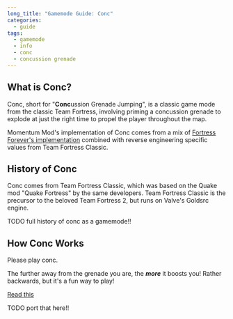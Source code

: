 ```yaml
---
long_title: "Gamemode Guide: Conc"
categories:
  - guide
tags:
  - gamemode
  - info
  - conc
  - concussion grenade
---
```


## What is Conc?

Conc, short for "**Conc**ussion Grenade Jumping", is a classic game mode from the classic Team Fortress, involving priming a concussion grenade to explode at just the right time to propel the player throughout the map.

Momentum Mod's implementation of Conc comes from a mix of [Fortress Forever's implementation](https://github.com/fortressforever/fortressforever) combined with reverse engineering specific values from Team Fortress Classic.

## History of Conc

Conc comes from Team Fortress Classic, which was based on the Quake mod "Quake Fortress" by the same developers. Team Fortress Classic is the precursor to the beloved Team Fortress 2, but runs on Valve's Goldsrc engine.

TODO full history of conc as a gamemode!!

## How Conc Works

Please play conc.

The further away from the grenade you are, the **_more_** it boosts you! Rather backwards, but it's a fun way to play!

[Read this](https://docs.google.com/document/d/1CiUvsjXYiiFcklAT1QjUkTE33FsoQoqGspafVV9yMxE)

TODO port that here!!
